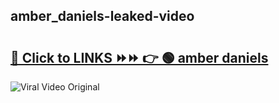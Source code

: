 
 ## amber_daniels-leaked-video 

# <h2><a href="https://clipsfans.com/amber_daniels&ref=git">🔗 Click to LINKS ⏩⏩ 👉 🟢 amber daniels </a></h2>

<a href="https://clipsfans.com/amber_daniels&ref=git" rel="nofollow" data-target="animated-image.originalLink"><img src="https://i.ibb.co.com/xMMVF88/686577567.gif" alt="Viral Video Original" style="max-width: 100%; display: inline-block;" data-target="animated-image.originalImage"></a>
